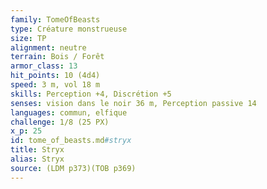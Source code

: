 ```yaml
---
family: TomeOfBeasts
type: Créature monstrueuse
size: TP
alignment: neutre
terrain: Bois / Forêt
armor_class: 13
hit_points: 10 (4d4)
speed: 3 m, vol 18 m
skills: Perception +4, Discrétion +5
senses: vision dans le noir 36 m, Perception passive 14
languages: commun, elfique
challenge: 1/8 (25 PX)
x_p: 25
id: tome_of_beasts.md#stryx
title: Stryx
alias: Stryx
source: (LDM p373)(TOB p369)
---
```



